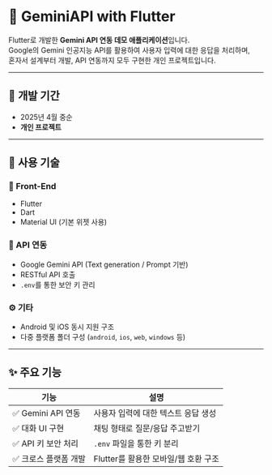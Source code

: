 # 🤖 GeminiAPI with Flutter

Flutter로 개발한 **Gemini API 연동 데모 애플리케이션**입니다.  
Google의 Gemini 인공지능 API를 활용하여 사용자 입력에 대한 응답을 처리하며,  
혼자서 설계부터 개발, API 연동까지 모두 구현한 개인 프로젝트입니다.

---

## 📆 개발 기간
- 2025년 4월 중순
- **개인 프로젝트**

---

## 🔧 사용 기술

### 📱 Front-End
- Flutter
- Dart
- Material UI (기본 위젯 사용)

### 🧠 API 연동
- Google Gemini API (Text generation / Prompt 기반)
- RESTful API 호출
- `.env`를 통한 보안 키 관리

### ⚙️ 기타
- Android 및 iOS 동시 지원 구조
- 다중 플랫폼 폴더 구성 (`android`, `ios`, `web`, `windows` 등)

---

## ✨ 주요 기능

| 기능 | 설명 |
|------|------|
| ✅ Gemini API 연동 | 사용자 입력에 대한 텍스트 응답 생성 |
| ✅ 대화 UI 구현 | 채팅 형태로 질문/응답 주고받기 |
| ✅ API 키 보안 처리 | `.env` 파일을 통한 키 분리 |
| ✅ 크로스 플랫폼 개발 | Flutter를 활용한 모바일/웹 호환 구조 |
